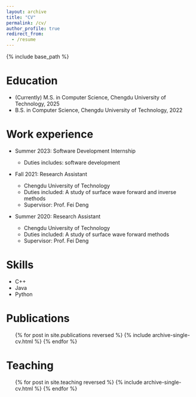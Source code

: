 ```yaml
---
layout: archive
title: "CV"
permalink: /cv/
author_profile: true
redirect_from:
  - /resume
---
```


{% include base_path %}

Education
======

* (Currently) M.S. in Computer Science, Chengdu University of Technology, 2025 
* B.S. in Computer Science, Chengdu University of Technology, 2022

Work experience
======
* Summer 2023: Software Development Internship

  * Duties includes: software development


* Fall 2021: Research Assistant
  * Chengdu University of Technology
  * Duties included: A study of surface wave forward and inverse methods
  * Supervisor: Prof. Fei Deng

* Summer 2020: Research Assistant
  * Chengdu University of Technology
  * Duties included: A study of surface wave forward methods
  * Supervisor: Prof. Fei Deng
  
Skills
======
* C++
* Java
* Python

Publications
======
  <ul>{% for post in site.publications reversed %}
    {% include archive-single-cv.html %}
  {% endfor %}</ul>
  
[//]: # (Talks)

[//]: # (======)

[//]: # (  <ul>{% for post in site.talks reversed %})

[//]: # (    {% include archive-single-talk-cv.html  %})

[//]: # (  {% endfor %}</ul>)
  
Teaching
======
  <ul>{% for post in site.teaching reversed %}
    {% include archive-single-cv.html %}
  {% endfor %}</ul>
  
[//]: # (Service and leadership)

[//]: # (======)

[//]: # (* Currently signed in to 43 different slack teams)
